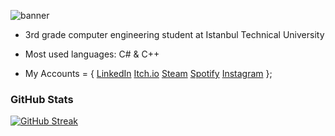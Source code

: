 ![banner](https://user-images.githubusercontent.com/94318208/194726372-6a7b9f60-68ea-4507-a4b8-72acbd8249e4.jpg)

- 3rd grade computer engineering student at Istanbul Technical University

- Most used languages: C# & C++

- My Accounts = {
    <a href="https://www.linkedin.com/in/karataskn20/">LinkedIn</a>
    <a href="https://necrocultist.itch.io">Itch.io</a>
    <a href="https://steamcommunity.com/profiles/76561198062431863/">Steam</a>
    <a href="https://open.spotify.com/user/36vnb82azbhan6jrdmpg3bk16">Spotify</a>
    <a href="https://www.instagram.com/necrocultist/">Instagram</a>
};

### GitHub Stats

[![GitHub Streak](http://github-readme-streak-stats.herokuapp.com?user=karatask20&theme=tokyonight_duo)](https://git.io/streak-stats)
